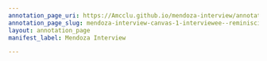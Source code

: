 ```yaml
---
annotation_page_uri: https://Amcclu.github.io/mendoza-interview/annotations/mendoza-interview-canvas-1-interviewee--reminiscing.json
annotation_page_slug: mendoza-interview-canvas-1-interviewee--reminiscing
layout: annotation_page
manifest_label: Mendoza Interview

---
```

